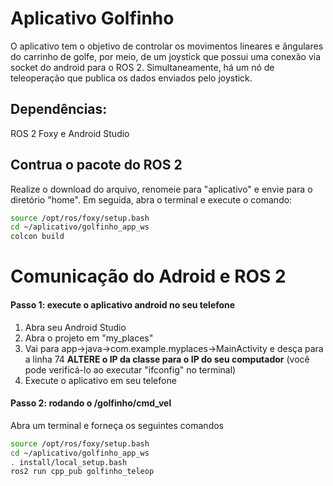 # Aplicativo Golfinho

O aplicativo tem o objetivo de controlar os movimentos lineares e ângulares do carrinho de golfe, por meio, de um joystick que possui uma conexão via socket do android para o ROS 2. Simultaneamente, há um nó de teleoperação que publica os dados enviados pelo joystick.

## Dependências:
ROS 2 Foxy e Android Studio

## Contrua o pacote do ROS 2
Realize o download do arquivo, renomeie para "aplicativo" e envie para o diretório "home". Em seguida, abra o terminal e execute o comando:
```bash
source /opt/ros/foxy/setup.bash
cd ~/aplicativo/golfinho_app_ws
colcon build
```

# Comunicação do Adroid e ROS 2
#### Passo 1: execute o aplicativo android no seu telefone
1) Abra seu Android Studio
2) Abra o projeto em "my_places"
3) Vai para app->java->com.example.myplaces->MainActivity e desça para a linha 74 **ALTERE o IP da classe para o IP do seu computador** (você pode verificá-lo ao executar "ifconfig" no terminal)
4) Execute o aplicativo em seu telefone 

#### Passo 2: rodando o /golfinho/cmd_vel
Abra um terminal e forneça os seguintes comandos
```bash
source /opt/ros/foxy/setup.bash
cd ~/aplicativo/golfinho_app_ws
. install/local_setup.bash
ros2 run cpp_pub golfinho_teleop
```